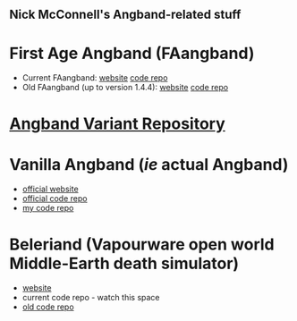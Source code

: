 ## Nick McConnell's Angband-related stuff

# First Age Angband (FAangband)

 - Current FAangband:
    [website](http://nickmcconnell.github.io/FAangband/)
    [code repo](https://github.com/NickMcConnell/FirstAgeAngband)
 - Old FAangband (up to version 1.4.4):
    [website](http://angband.oook.cz/faangband/)
    [code repo](https://github.com/NickMcConnell/FAangband)

# [Angband Variant Repository](http://nickmcconnell.github.io/AngbandPlus/)

# Vanilla Angband (*ie* actual Angband)

 - [official website](http://nickmcconnell.github.io/angband/)
 - [official code repo](https://github.com/angband/angband)
 - [my code repo](https://github.com/NickMcConnell/angband)

# Beleriand (Vapourware open world Middle-Earth death simulator)

 - [website](http://nickmcconnell.github.io/Beleriand/)
 - current code repo - watch this space
 - [old code repo](https://github.com/NickMcConnell/Beleriand)
